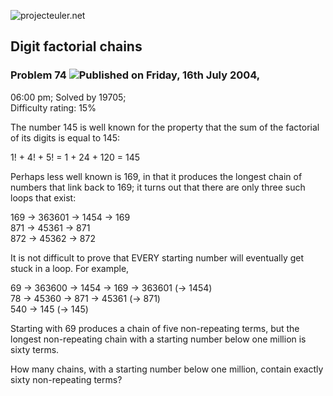 ![projecteuler.net](images/print_page_logo.png)

## Digit factorial chains

### Problem 74 ![](images/icon_info.png)Published on Friday, 16th July 2004,
06:00 pm; Solved by 19705;  
Difficulty rating: 15%

The number 145 is well known for the property that the sum of the factorial of
its digits is equal to 145:

1! + 4! + 5! = 1 + 24 + 120 = 145

Perhaps less well known is 169, in that it produces the longest chain of
numbers that link back to 169; it turns out that there are only three such
loops that exist:

169 → 363601 → 1454 → 169  
871 → 45361 → 871  
872 → 45362 → 872

It is not difficult to prove that EVERY starting number will eventually get
stuck in a loop. For example,

69 → 363600 → 1454 → 169 → 363601 (→ 1454)  
78 → 45360 → 871 → 45361 (→ 871)  
540 → 145 (→ 145)

Starting with 69 produces a chain of five non-repeating terms, but the longest
non-repeating chain with a starting number below one million is sixty terms.

How many chains, with a starting number below one million, contain exactly
sixty non-repeating terms?

  
  

